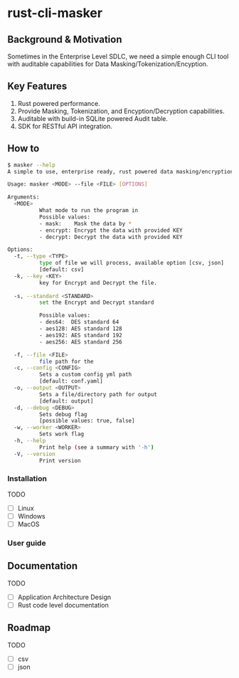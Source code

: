 # rust-cli-masker

## Background & Motivation

Sometimes in the Enterprise Level SDLC, we need a simple enough CLI tool with auditable capabilities for Data Masking/Tokenization/Encyption.

## Key Features

1. Rust powered performance.
2. Provide Masking, Tokenization, and Encyption/Decryption capabilities.
3. Auditable with build-in SQLite powered Audit table.
4. SDK for RESTful API integration.

## How to

```bash
$ masker --help
A simple to use, enterprise ready, rust powered data masking/encryption/decription cli tool

Usage: masker <MODE> --file <FILE> [OPTIONS]

Arguments:
  <MODE>
          What mode to run the program in
          Possible values:
          - mask:    Mask the data by *
          - encrypt: Encrypt the data with provided KEY
          - decrypt: Decrypt the data with provided KEY

Options:
  -t, --type <TYPE>
          type of file we will process, available option [csv, json]
          [default: csv]
  -k, --key <KEY>
          key for Encrypt and Decrypt the file.
  
  -s, --standard <STANDARD>
          set the Encrypt and Decrypt standard

          Possible values:
          - des64:  DES standard 64
          - aes128: AES standard 128
          - aes192: AES standard 192
          - aes256: AES standard 256

  -f, --file <FILE>
          file path for the
  -c, --config <CONFIG>
          Sets a custom config yml path
          [default: conf.yaml]
  -o, --output <OUTPUT>
          Sets a file/directory path for output
          [default: output]
  -d, --debug <DEBUG>
          Sets debug flag
          [possible values: true, false]
  -w, --worker <WORKER>
          Sets work flag
  -h, --help
          Print help (see a summary with '-h')
  -V, --version
          Print version
```

### Installation

TODO

- [ ] Linux
- [ ] Windows
- [ ] MacOS

### User guide

## Documentation

TODO

- [ ] Application Architecture Design
- [ ] Rust code level documentation

## Roadmap

TODO

- [ ] csv
- [ ] json
